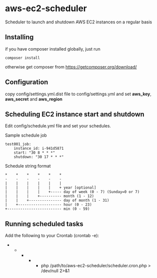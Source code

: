 # aws-ec2-scheduler
Scheduler to launch and shutdown AWS EC2 instances on a regular basis

## Installing
if you have composer installed globally, just run 
```
composer install
```
otherwise get composer from https://getcomposer.org/download/

## Configuration
copy config/settings.yml.dist file to config/settings.yml and set **aws_key**, **aws_secret** and **aws_region**

## Scheduling EC2 instance start and shutdown
Edit config/schedule.yml file and set your schedules.

Sample schedule job
```
test001_job:
    instance_id: i-941d5871
    start: "30 8 * * *"
    shutdown: "30 17 * * *"
```

Schedule string format
```
*    *    *    *    *    *
-    -    -    -    -    -
|    |    |    |    |    |
|    |    |    |    |    + year [optional]
|    |    |    |    +----- day of week (0 - 7) (Sunday=0 or 7)
|    |    |    +---------- month (1 - 12)
|    |    +--------------- day of month (1 - 31)
|    +-------------------- hour (0 - 23)
+------------------------- min (0 - 59)
```

## Running scheduled tasks
Add the following to your Crontab (crontab -e):

* * * * * php /path/to/aws-ec2-scheduler/scheduler.cron.php > /dev/null 2>&1
